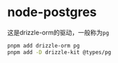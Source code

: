 # node-postgres

这是drizzle-orm的驱动，一般称为`pg`

```bash
pnpm add drizzle-orm pg
pnpm add -D drizzle-kit @types/pg
```
